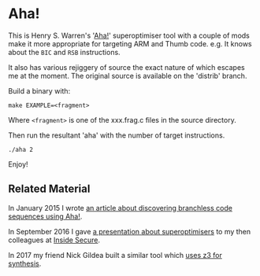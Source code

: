 Aha!
====

This is Henry S. Warren's '[Aha!](http://hackersdelight.org/)' superoptimiser tool with a couple of mods make it more appropriate for targeting ARM and Thumb code. e.g. It knows about the `BIC` and `RSB` instructions.

It also has various rejiggery of source the exact nature of which escapes me at the moment. The original source is available on the 'distrib' branch.

Build a binary with:

    make EXAMPLE=<fragment>

Where `<fragment>` is one of the xxx.frag.c files in the source directory.

Then run the resultant 'aha' with the number of target instructions.

    ./aha 2

Enjoy!


Related Material
----------------

In January 2015 I wrote [an article about discovering branchless code sequences using Aha!](http://www.davespace.co.uk/blog/20150131-branchless-sequences.html).

In September 2016 I gave [a presentation about superoptimisers](http://slides.com/dpt/aha#/) to my then colleagues at [Inside Secure](https://www.insidesecure.com/).

In 2017 my friend Nick Gildea built a similar tool which [uses z3 for synthesis](https://github.com/nickgildea/z3_codegen).
